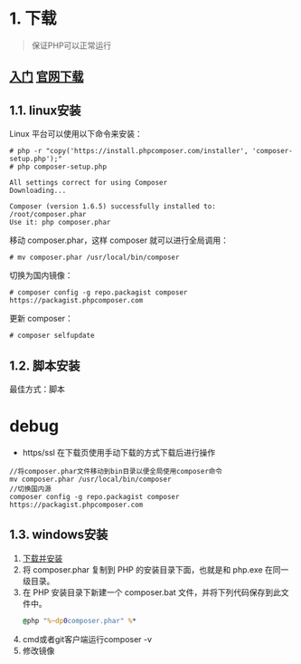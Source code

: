 # 1. 下载

> 保证PHP可以正常运行

[入门](https://getcomposer.org/doc/00-intro.md)
[官网下载](https://getcomposer.org/download)
---
## 1.1. linux安装
Linux 平台可以使用以下命令来安装：
```shell
# php -r "copy('https://install.phpcomposer.com/installer', 'composer-setup.php');"
# php composer-setup.php

All settings correct for using Composer
Downloading...

Composer (version 1.6.5) successfully installed to: /root/composer.phar
Use it: php composer.phar
```
移动 composer.phar，这样 composer 就可以进行全局调用：
```shell
# mv composer.phar /usr/local/bin/composer
```
切换为国内镜像：
```shell
# composer config -g repo.packagist composer https://packagist.phpcomposer.com
```
更新 composer：
```shell
# composer selfupdate
```

## 1.2. 脚本安装
最佳方式：脚本

debug
===
* https/ssl
在下载页使用手动下载的方式下载后进行操作
```shell
//将composer.phar文件移动到bin目录以便全局使用composer命令
mv composer.phar /usr/local/bin/composer
//切换国内源
composer config -g repo.packagist composer https://packagist.phpcomposer.com
```

## 1.3. windows安装
1. [下载并安装](https://install.phpcomposer.com/composer.phar)
2. 将 composer.phar 复制到 PHP 的安装目录下面，也就是和 php.exe 在同一级目录。
3. 在 PHP 安装目录下新建一个 composer.bat 文件，并将下列代码保存到此文件中。
    ```bat
    @php "%~dp0composer.phar" %*
    ```
4. cmd或者git客户端运行composer -v
5. 修改镜像
